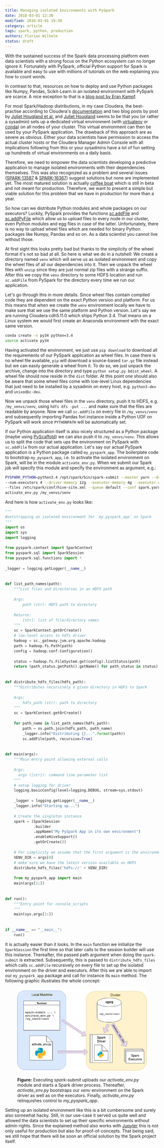 ```yaml
---
title: Managing isolated Environments with PySpark
date: 2018-03-01 12:30
modified: 2018-03-01 19:30
category: article
tags: spark, python, production
authors: Florian Wilhelm
status: draft
---
```


With the sustained success of the Spark data processing platform even data scientists with a strong focus on the Python ecosystem can no longer ignore it. Fortunately with PySpark, official Python support for Spark is available and easy to use with millions of tutorials on the web explaining you how to count words. 

In contrast to that, resources on how to deploy and use Python packages like Numpy, Pandas, Scikit-Learn in an isolated environment with PySpark are scarce. A nice exception to that is a [blog post by Eran Kampf][].

For most Spark/Hadoop distributions, in my case Cloudera, the best-practise according to Cloudera's [documentation][] and two blog posts by post by [Juliet Hougland et al.][] and [Juliet Hougland][] seems to be that you (or rather a sysadmin) sets up a dedicated virtual environment (with [virtualenv][] or [conda][]) on all nodes of your cluster. This virtual environment can then be used by your PySpark application. The drawback of this approach are as severe as obvious. Either your data scientists have permission to access the actual cluster hosts or the Cloudera Manager Admin Console with all implications following from this or your sysadmins have a lot of fun setting up hundreds of virtual environments on a daily basis. 

Therefore, we need to empower the data scientists developing a predictive application to manage isolated environments with their dependencies themselves. This was also recognized as a problem and several issues ([SPARK-13587][] & [SPARK-16367][]) suggest solutions but none are implemented yet. The most matured solution is actually [coffee boat] which is still in beta and not meant for production. Therefore, we want to present a simple but viable solution for this problem that we have in production for more than a year.

So how can we distribute Python modules and whole packages on our executors? Luckily, PySpark provides the functions [sc.addFile][] and [sc.addPyFile][] which allow us to upload files to every node in our cluster, even Python modules and egg files in case of the latter. Unfortunately, there is no way to upload wheel files which are needed for binary Python packages like Numpy, Pandas and so on. As a data scientist you cannot live without those. 

At first sight this looks pretty bad but thanks to the simplicity of the wheel format it's not so bad at all. So here is what we do in a nutshell: We create a directory named ``venv`` which will serve us as isolated environment and copy the wheel files of all our dependencies into it. Then we unpack the wheel files with ``unzip`` since they are just normal zip files with a strange suffix. After this we copy the ``venv`` directory to some HDFS location and run ``sc.addFile`` from PySpark for the directory every time we run our application.

Let's go through this in more details. Since wheel files contain compiled code they are dependent on the exact Python version and platform. For us this means that when we create the ``venv`` environment locally we have to make sure that we use the same platform and Python version. Let's say we are running Cloudera cdh5.11.0 which ships Python 3.4. That means on a Linux system we would first create an Anaconda environment with the exact same version.

```bash
conda create -n py34 python=3.4
source activate py34
```

Having activated the environment, we just use ``pip download`` to download all the requirements of our PySpark application as wheel files. In case there is no wheel file available, ``pip`` will download a source-based ``tar.gz`` file instead but we can easily generate a wheel from it. To do so, we just unpack the archive, change into the directory and type ``python setup.py bdist_wheel``. A wheel file should now reside in the `dist` folder. At this point one should also be aware that some wheel files come with low-level Linux dependencies that just need to be installed by a sysadmin on every host, e.g. ``python3-dev`` and ``unixodbc-dev``.   

Now we unpack those wheel files in the ``venv`` directory, push it to HDFS, e.g. ``/my_venvs/venv``, using ``hdfs dfs -put ...`` and make sure that the files are readable by anyone. Now we call ``sc.addFile`` on every file in ``/my_venvs/venv`` and subsequently importing Pandas fori instance inside a Python UDF on PySpark will work since ``PYTHONPATH`` will be automatically set.

If our Python application itself is also nicely structured as a Python package (maybe using [PyScaffold][]) we can also push it to ``/my_venvs/venv``. This allows us to split the code that sets ups the environment on PySpark with ``sc.addFile`` from our actual application. Let's say our actual PySpark application is a Python package called ``my_pyspark_app``. The boilerplate code to bootstrap ``my_pyspark_app``, i.e. to activate the isolated environment on Spark, will be in the module ``activate_env.py``. When we submit our Spark job will specify this module and specify the environment as argument, e.g.:

```bash
PYSPARK_PYTHON=python3.4 /opt/spark/bin/spark-submit --master yarn --deploy-mode cluster \
--num-executors 4 --driver-memory 12g --executor-memory 4g --executor-cores 1 \
--files /etc/spark/conf/hive-site.xml --queue default --conf spark.yarn.maxAppAttempts=1 \
activate_env.py /my_venvs/venv
```

And here is how ``activate_env.py`` looks like:
```python
"""
Bootstrapping an isolated environment for `my_pyspark_app` on Spark
"""
import os
import sys
import logging

from pyspark.context import SparkContext
from pyspark.sql import SparkSession
from pyspark.sql.functions import *

_logger = logging.getLogger(__name__)


def list_path_names(path):
    """List files and directories in an HDFS path

    Args:
        path (str): HDFS path to directory

    Returns:
        [str]: list of file/directory names
    """
    sc = SparkContext.getOrCreate()
    # low-level access to hdfs driver
    hadoop = sc._gateway.jvm.org.apache.hadoop
    path = hadoop.fs.Path(path)
    config = hadoop.conf.Configuration()

    status = hadoop.fs.FileSystem.get(config).listStatus(path)
    return (path_status.getPath().getName() for path_status in status)


def distribute_hdfs_files(hdfs_path):
    """Distributes recursively a given directory in HDFS to Spark

    Args:
        hdfs_path (str): path to directory
    """
    sc = SparkContext.getOrCreate()

    for path_name in list_path_names(hdfs_path):
        path = os.path.join(hdfs_path, path_name)
        _logger.info("Distributing {}...".format(path))
        sc.addFile(path, recursive=True)


def main(args):
    """Main entry point allowing external calls

    Args:
      args ([str]): command line parameter list
    """
    # setup logging for driver
    logging.basicConfig(level=logging.DEBUG, stream=sys.stdout)

    _logger = logging.getLogger(__name__)
    _logger.info("Starting up...")

    # Create the singleton instance
    spark = (SparkSession
             .builder
             .appName("My PySpark App in its own environment")
             .enableHiveSupport()
             .getOrCreate())

    # For simplicity we assume that the first argument is the environment on HDFS
    VENV_DIR = args[0]
    # make sure we have the latest version available on HDFS
    distribute_hdfs_files('hdfs://' + VENV_DIR)

    from my_pyspark_app import main
    main(args[1:])


def run():
    """Entry point for console_scripts
    """
    main(sys.argv[1:])


if __name__ == "__main__":
    run()
```

It is actually easier than it looks. In the ``main`` function we initialize the ``SparkSession`` the first time so that later calls to the session builder will use this instance. Thereafter, the passed path argument when doing the ``spark-submit`` is extracted. Subsequently, this is passed to ``distribute_hdfs_files`` which calls ``sc.addFile`` recursively on every file to set up the isolated environment on the driver and executors. After this we are`able to import our ``my_pyspark_app`` package and call for instance its ``main`` method. The following graphic illustrates the whole concept: 

<figure>
<p align="center">
<img class="noZoom" src="/images/pyspark_venv.png" alt="Isolated environment with PySpark">
<figcaption><strong>Figure:</strong> Executing <em>spark-submit</em> uploads our <em>activate_env.py</em> module and starts a Spark driver process. Thereafter, <em>activate_env.py</em> bootstraps our <em>venv</em> environment on the Spark driver as well as on the executors. Finally, <em>activate_env.py</em> relinquishes control to <em>my_pyspark_app</em>.</figcaption>
</p>
</figure>

Setting up an isolated environment like this is a bit cumbersome and surely also somewhat hacky. Still, in our use-case it served us quite well and allowed the data scientists to set up their specific environments without admin rights. Since the explained method also works with [Jupyter][] this is not only useful for production but also for proof-of-concepts. That being said, we still hope that there will be soon an official solution by the Spark project itself.


[documentation]: https://www.cloudera.com/documentation/enterprise/5-6-x/topics/spark_python.html#spark_python__section_kr2_4zs_b5
[Juliet Hougland et al.]: http://blog.cloudera.com/blog/2016/02/making-python-on-apache-hadoop-easier-with-anaconda-and-cdh/
[Juliet Hougland]: http://blog.cloudera.com/blog/2015/09/how-to-prepare-your-apache-hadoop-cluster-for-pyspark-jobs/
[sc.addFile]: http://spark.apache.org/docs/latest/api/python/pyspark.html#pyspark.SparkContext.addFile
[sc.addPyFile]: http://spark.apache.org/docs/latest/api/python/pyspark.html#pyspark.SparkContext.addPyFile
[SPARK-13587]: https://issues.apache.org/jira/browse/SPARK-13587
[SPARK-16367]: https://issues.apache.org/jira/browse/SPARK-16367
[virtualenv]: https://virtualenv.pypa.io/en/stable/
[conda]: https://conda.io/docs/intro.html
[blog post by Eran Kampf]: https://developerzen.com/best-practices-writing-production-grade-pyspark-jobs-cb688ac4d20f
[coffee boat]: https://github.com/nteract/coffee_boat
[PyScaffold]: http://pyscaffold.org/
[Jupyter]: http://jupyter.org/
